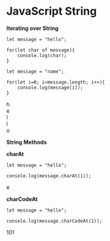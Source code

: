 # JavaScript String

**Iterating over String**

````
let message = "hello";

for(let char of message){
    console.log(char);
}

````
````
let message = "name";

for(let i=0; i<message.length; i++){
    console.log(message[i]);
}

````
h <br/>
e <br/>
l <br/>
l <br/>
o <br/>

**String Methods**

**charAt**

````
let message = "hello";

console.log(message.charAt(1));
````
e

**charCodeAt**
````
let message = "hello";

console.log(message.charCodeAt(1));
````
101




